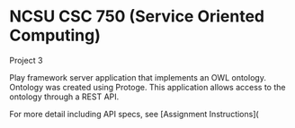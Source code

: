 # NCSU CSC 750 (Service Oriented Computing)

Project 3

Play framework server application that implements an OWL ontology. Ontology was created
using Protoge. This application allows access to the ontology through a REST API.

For more detail including API specs, see [Assignment Instructions](